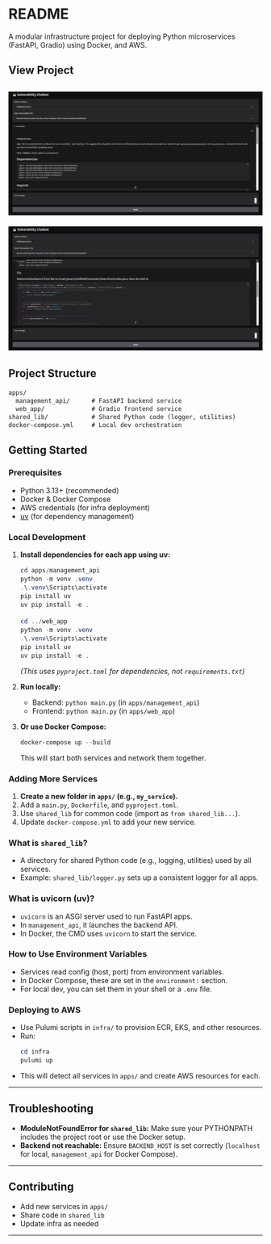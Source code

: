 # README

A modular infrastructure project for deploying Python microservices (FastAPI, Gradio) using Docker, and AWS.

## View Project

![Demo](assets/gradio_app.png)
---
![Demo](assets/gradio_app_1.png)

## Project Structure

```
apps/
  management_api/      # FastAPI backend service
  web_app/             # Gradio frontend service
shared_lib/            # Shared Python code (logger, utilities)
docker-compose.yml     # Local dev orchestration
```

## Getting Started

### Prerequisites

- Python 3.13+ (recommended)
- Docker & Docker Compose
- AWS credentials (for infra deployment)
- [uv](https://github.com/astral-sh/uv) (for dependency management)

### Local Development

1. **Install dependencies for each app using uv:**
   ```powershell
   cd apps/management_api
   python -m venv .venv
   .\.venv\Scripts\activate
   pip install uv
   uv pip install -e .

   cd ../web_app
   python -m venv .venv
   .\.venv\Scripts\activate
   pip install uv
   uv pip install -e .
   ```
   *(This uses `pyproject.toml` for dependencies, not `requirements.txt`)*

2. **Run locally:**
   - Backend: `python main.py` (in `apps/management_api`)
   - Frontend: `python main.py` (in `apps/web_app`)

3. **Or use Docker Compose:**
   ```powershell
   docker-compose up --build
   ```
   This will start both services and network them together.

### Adding More Services

1. **Create a new folder in `apps/` (e.g., `my_service`).**
2. Add a `main.py`, `Dockerfile`, and `pyproject.toml`.
3. Use `shared_lib` for common code (import as `from shared_lib...`).
4. Update `docker-compose.yml` to add your new service.

### What is `shared_lib`?

- A directory for shared Python code (e.g., logging, utilities) used by all services.
- Example: `shared_lib/logger.py` sets up a consistent logger for all apps.

### What is uvicorn (uv)?

- `uvicorn` is an ASGI server used to run FastAPI apps.
- In `management_api`, it launches the backend API.
- In Docker, the CMD uses `uvicorn` to start the service.

### How to Use Environment Variables

- Services read config (host, port) from environment variables.
- In Docker Compose, these are set in the `environment:` section.
- For local dev, you can set them in your shell or a `.env` file.

### Deploying to AWS

- Use Pulumi scripts in `infra/` to provision ECR, EKS, and other resources.
- Run:
  ```powershell
  cd infra
  pulumi up
  ```
- This will detect all services in `apps/` and create AWS resources for each.

---

## Troubleshooting

- **ModuleNotFoundError for `shared_lib`:** Make sure your PYTHONPATH includes the project root or use the Docker setup.
- **Backend not reachable:** Ensure `BACKEND_HOST` is set correctly (`localhost` for local, `management_api` for Docker Compose).

---

## Contributing

- Add new services in `apps/`
- Share code in `shared_lib`
- Update infra as needed

---

